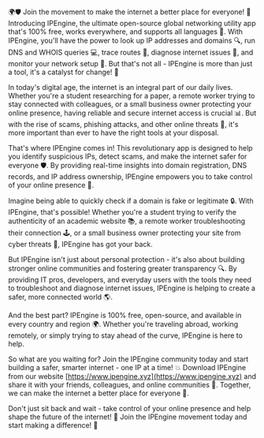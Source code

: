 🌍🛡️ Join the movement to make the internet a better place for everyone! 🚀 Introducing IPEngine, the ultimate open-source global networking utility app that's 100% free, works everywhere, and supports all languages 📡. With IPEngine, you'll have the power to look up IP addresses and domains 🔍, run DNS and WHOIS queries 💻, trace routes 👀, diagnose internet issues 🤔, and monitor your network setup 💪. But that's not all - IPEngine is more than just a tool, it's a catalyst for change! 🌈

In today's digital age, the internet is an integral part of our daily lives. Whether you're a student researching for a paper, a remote worker trying to stay connected with colleagues, or a small business owner protecting your online presence, having reliable and secure internet access is crucial 📊. But with the rise of scams, phishing attacks, and other online threats 👻, it's more important than ever to have the right tools at your disposal.

That's where IPEngine comes in! This revolutionary app is designed to help you identify suspicious IPs, detect scams, and make the internet safer for everyone 🛡️. By providing real-time insights into domain registration, DNS records, and IP address ownership, IPEngine empowers you to take control of your online presence 💪.

Imagine being able to quickly check if a domain is fake or legitimate 🔒. With IPEngine, that's possible! Whether you're a student trying to verify the authenticity of an academic website 📚, a remote worker troubleshooting their connection 🕹️, or a small business owner protecting your site from cyber threats 💸, IPEngine has got your back.

But IPEngine isn't just about personal protection - it's also about building stronger online communities and fostering greater transparency 🔍. By providing IT pros, developers, and everyday users with the tools they need to troubleshoot and diagnose internet issues, IPEngine is helping to create a safer, more connected world 🌎.

And the best part? IPEngine is 100% free, open-source, and available in every country and region 🌍. Whether you're traveling abroad, working remotely, or simply trying to stay ahead of the curve, IPEngine is here to help.

So what are you waiting for? Join the IPEngine community today and start building a safer, smarter internet - one IP at a time! 💥 Download IPEngine from our website [https://www.ipengine.xyz](https://www.ipengine.xyz) and share it with your friends, colleagues, and online communities 🤝. Together, we can make the internet a better place for everyone 🌈.

Don't just sit back and wait - take control of your online presence and help shape the future of the internet! 💪 Join the IPEngine movement today and start making a difference! 🚀